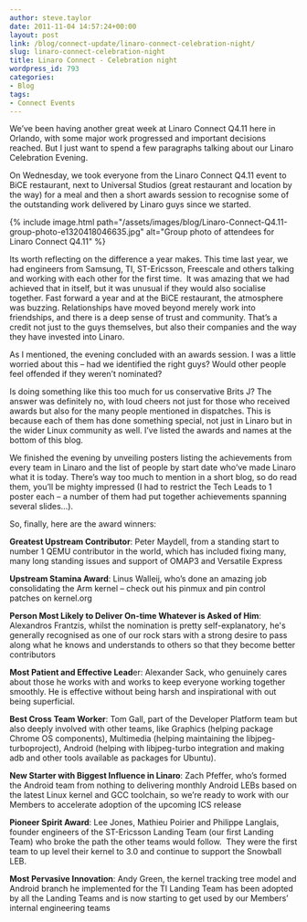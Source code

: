 ```yaml
---
author: steve.taylor
date: 2011-11-04 14:57:24+00:00
layout: post
link: /blog/connect-update/linaro-connect-celebration-night/
slug: linaro-connect-celebration-night
title: Linaro Connect - Celebration night
wordpress_id: 793
categories:
- Blog
tags:
- Connect Events
---
```


We’ve been having another great week at Linaro Connect Q4.11 here in Orlando, with some major work progressed and important decisions reached. But I just want to spend a few paragraphs talking about our Linaro Celebration Evening.

On Wednesday, we took everyone from the Linaro Connect Q4.11 event to BiCE restaurant, next to Universal Studios (great restaurant and location by the way) for a meal and then a short awards session to recognise some of the outstanding work delivered by Linaro guys since we started.

{% include image.html path="/assets/images/blog/Linaro-Connect-Q4.11-group-photo-e1320418046635.jpg" alt="Group photo of attendees for Linaro Connect Q4.11" %}

Its worth reflecting on the difference a year makes. This time last year, we had engineers from Samsung, TI, ST-Ericsson, Freescale and others talking and working with each other for the first time.  It was amazing that we had achieved that in itself, but it was unusual if they would also socialise together. Fast forward a year and at the BiCE restaurant, the atmosphere was buzzing. Relationships have moved beyond merely work into friendships, and there is a deep sense of trust and community. That’s a credit not just to the guys themselves, but also their companies and the way they have invested into Linaro.

As I mentioned, the evening concluded with an awards session. I was a little worried about this – had we identified the right guys? Would other people feel offended if they weren’t nominated?

Is doing something like this too much for us conservative Brits J? The answer was definitely no, with loud cheers not just for those who received awards but also for the many people mentioned in dispatches. This is because each of them has done something special, not just in Linaro but in the wider Linux community as well. I’ve listed the awards and names at the bottom of this blog.

We finished the evening by unveiling posters listing the achievements from every team in Linaro and the list of people by start date who’ve made Linaro what it is today. There’s way too much to mention in a short blog, so do read them, you’ll be mighty impressed (I had to restrict the Tech Leads to 1 poster each – a number of them had put together achievements spanning several slides…).

So, finally, here are the award winners:

**Greatest Upstream Contributor**: Peter Maydell, from a standing start to number 1 QEMU contributor in the world, which has included fixing many, many long standing issues and support of OMAP3 and Versatile Express

**Upstream Stamina Award**: Linus Walleij, who’s done an amazing job consolidating the Arm kernel – check out his pinmux and pin control patches on kernel.org

**Person Most Likely to Deliver On-time Whatever is Asked of Him**: Alexandros Frantzis, whilst the nomination is pretty self-explanatory, he's generally recognised as one of our rock stars with a strong desire to pass along what he knows and understands to others so that they become better contributors

**Most Patient and Effective Lead**er: Alexander Sack, who genuinely cares about those he works with and works to keep everyone working together smoothly. He is effective without being harsh and inspirational with out being superficial.

**Best Cross Team Worker**: Tom Gall, part of the Developer Platform team but also deeply involved with other teams, like Graphics (helping package Chrome OS components), Multimedia (helping maintaining the libjpeg-turboproject), Android (helping with libjpeg-turbo integration and making adb and other tools available as packages for Ubuntu).

**New Starter with Biggest Influence in Linaro**: Zach Pfeffer, who’s formed the Android team from nothing to delivering monthly Android LEBs based on the latest Linux kernel and GCC toolchain, so we’re ready to work with our Members to accelerate adoption of the upcoming ICS release

**Pioneer Spirit Award**: Lee Jones, Mathieu Poirier and Philippe Langlais, founder engineers of the ST-Ericsson Landing Team (our first Landing Team) who broke the path the other teams would follow.  They were the first team to up level their kernel to 3.0 and continue to support the Snowball LEB.

**Most Pervasive Innovation**: Andy Green, the kernel tracking tree model and Android branch he implemented for the TI Landing Team has been adopted by all the Landing Teams and is now starting to get used by our Members’ internal engineering teams
